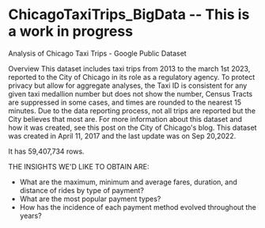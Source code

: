 # ChicagoTaxiTrips_BigData -- This is a work in progress

Analysis of Chicago Taxi Trips - Google Public Dataset

Overview
This dataset includes taxi trips from 2013 to the march 1st 2023, reported to the City of Chicago in its role as a regulatory agency. To protect privacy but allow for aggregate analyses, the Taxi ID is consistent for any given taxi medallion number but does not show the number, Census Tracts are suppressed in some cases, and times are rounded to the nearest 15 minutes. Due to the data reporting process, not all trips are reported but the City believes that most are. For more information about this dataset and how it was created, see this post  on the City of Chicago's blog.
This dataset was created in April 11, 2017 and the last update was on Sep 20,2022. 

It has 59,407,734 rows.

THE INSIGHTS WE'D LIKE TO OBTAIN ARE:
- What are the maximum, minimum and average fares, duration, and distance of rides by type of payment?
- What are the most popular payment types?
- How has the incidence of each payment method evolved throughout the years?
